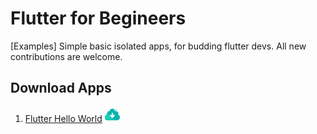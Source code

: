 # Flutter for Begineers
[Examples] Simple basic isolated apps, for budding flutter devs. All new contributions are welcome.

## Download Apps
1.  [Flutter Hello World](/flutter_hello_world) [![download](img/idownload.png)](https://kinolien.github.com/gitzip/?download=https://github.com/Aadi-0110/flutter_for_beginners/tree/master/flutter_hello_world)
